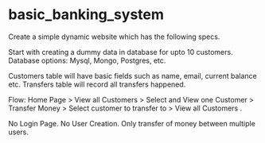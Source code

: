 # basic_banking_system

Create a simple dynamic website which has the following specs.

Start with creating a dummy data in database for upto 10 customers. Database options: Mysql, Mongo, Postgres, etc.

Customers table will have basic fields such as name, email, current balance etc. Transfers table will record all transfers happened.

Flow: Home Page > View all Customers > Select and View one Customer > Transfer Money > Select customer to transfer to > View all Customers .

No Login Page. No User Creation. Only transfer of money between multiple users.
